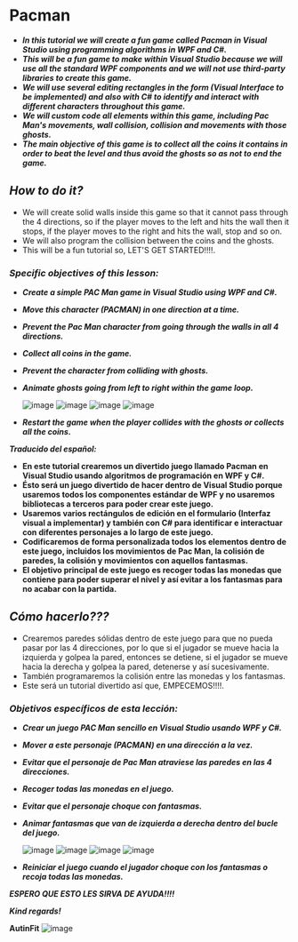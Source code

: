 # Pacman

- **_In this tutorial we will create a fun game called Pacman in Visual Studio using programming algorithms in WPF and C#._**
- **_This will be a fun game to make within Visual Studio because we will use all the standard WPF components and we will not use third-party libraries to create this game._**
- **_We will use several editing rectangles in the form (Visual Interface to be implemented) and also with C# to identify and interact with different characters throughout this game._**
- **_We will custom code all elements within this game, including Pac Man's movements, wall collision, collision and movements with those ghosts._**
- **_The main objective of this game is to collect all the coins it contains in order to beat the level and thus avoid the ghosts so as not to end the game._**


## _How to do it?_

- We will create solid walls inside this game so that it cannot pass through the 4 directions, so if the player moves to the left and hits the wall then it stops, if the player moves to the right and hits the wall, stop and so on.
- We will also program the collision between the coins and the ghosts.
- This will be a fun tutorial so, LET'S GET STARTED!!!!.


### _Specific objectives of this lesson:_

- **_Create a simple PAC Man game in Visual Studio using WPF and C#._**
- **_Move this character (PACMAN) in one direction at a time._**
- **_Prevent the Pac Man character from going through the walls in all 4 directions._**
- **_Collect all coins in the game._**
- **_Prevent the character from colliding with ghosts._**
- **_Animate ghosts going from left to right within the game loop._**

  ![image](https://github.com/Autinfit/Pacman/assets/155406623/87ac5394-6a7d-40ad-a608-4c0fff58c7bb)
  ![image](https://github.com/Autinfit/Pacman/assets/155406623/6abf3537-738a-48f4-95e9-08dd1dca7a95)
  ![image](https://github.com/Autinfit/Pacman/assets/155406623/784428bb-cb60-495d-9be7-0533c7f12052)
  ![image](https://github.com/Autinfit/Pacman/assets/155406623/bfabfb9f-6ddd-4266-b9bc-94a21b977b13)




- **_Restart the game when the player collides with the ghosts or collects all the coins._**

**_Traducido del español:_**

- **En este tutorial crearemos un divertido juego llamado Pacman en Visual Studio usando algoritmos de programación en WPF y C#.**
- **Ésto será un juego divertido de hacer dentro de Visual Studio porque usaremos todos los componentes estándar de WPF y no usaremos bibliotecas a terceros para poder crear este juego.** 
- **Usaremos varios rectángulos de edición en el formulario (Interfaz visual a implementar) y también con C# para identificar e interactuar con diferentes personajes a lo largo de este juego.**
- **Codificaremos de forma personalizada todos los elementos dentro de este juego, incluidos los movimientos de Pac Man, la colisión de paredes, la colisión y movimientos con aquellos fantasmas.** 
- **El objetivo principal de este juego es recoger todas las monedas que contiene para poder superar el nivel y así evitar a los fantasmas para no acabar con la partida.**

## _Cómo hacerlo???_


- Crearemos paredes sólidas dentro de este juego para que no pueda pasar por las 4 direcciones, por lo que si el jugador se mueve hacia la izquierda y golpea la pared, entonces se detiene, si el jugador se mueve hacia la derecha y golpea la pared, detenerse y así sucesivamente.
- También programaremos la colisión entre las monedas y los fantasmas.
- Este será un tutorial divertido así que, EMPECEMOS!!!!.


### _Objetivos específicos de esta lección:_

- **_Crear un juego PAC Man sencillo en Visual Studio usando WPF y C#._**
- **_Mover a este personaje (PACMAN) en una dirección a la vez._**
- **_Evitar que el personaje de Pac Man atraviese las paredes en las 4 direcciones._**
- **_Recoger todas las monedas en el juego._**
- **_Evitar que el personaje choque con fantasmas._**
- **_Animar fantasmas que van de izquierda a derecha dentro del bucle del juego._**

  ![image](https://github.com/Autinfit/Pacman/assets/155406623/87ac5394-6a7d-40ad-a608-4c0fff58c7bb)
  ![image](https://github.com/Autinfit/Pacman/assets/155406623/6abf3537-738a-48f4-95e9-08dd1dca7a95)
  ![image](https://github.com/Autinfit/Pacman/assets/155406623/784428bb-cb60-495d-9be7-0533c7f12052)
  ![image](https://github.com/Autinfit/Pacman/assets/155406623/bfabfb9f-6ddd-4266-b9bc-94a21b977b13)
- **_Reiniciar el juego cuando el jugador choque con los fantasmas o recoja todas las monedas._**

_**ESPERO QUE ESTO LES SIRVA DE AYUDA!!!!**_

_**Kind regards!**_

**AutinFit**
![image](https://github.com/Autinfit/Pacman/assets/155406623/b86a4608-5ab6-43b7-951b-09d46b9f7588)
